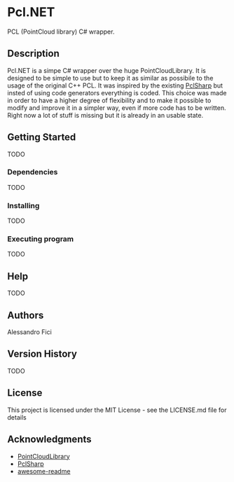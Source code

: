 # Pcl.NET
PCL (PointCloud library) C# wrapper.

## Description

Pcl.NET is a simpe C# wrapper over the huge PointCloudLibrary. It is designed to be simple to use but to keep it as similar as possibile to the usage of the 
original C++ PCL. It was inspired by the existing [PclSharp](https://github.com/jbruening/PclSharp) but insted of using code generators everything is 
coded. This choice was made in order to have a higher degree of flexibility and to make it possible to modify and improve it in a simpler way, even 
if more code has to be written. Right now a lot of stuff is missing but it is already in an usable state.

## Getting Started

TODO

### Dependencies

TODO

### Installing

TODO

### Executing program

TODO

## Help

TODO

## Authors

Alessandro Fici

## Version History

TODO

## License

This project is licensed under the MIT License - see the LICENSE.md file for details

## Acknowledgments

* [PointCloudLibrary](https://github.com/PointCloudLibrary/pcl)
* [PclSharp](https://github.com/jbruening/PclSharp)
* [awesome-readme](https://github.com/matiassingers/awesome-readme)

